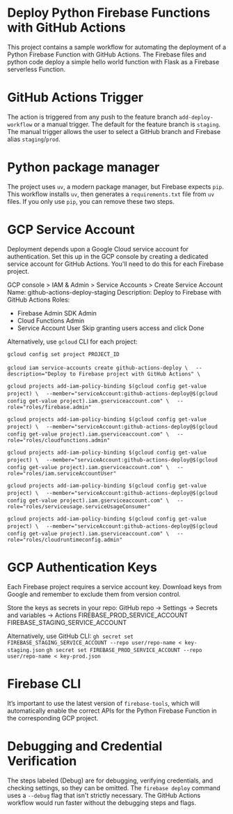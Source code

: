 # Deploy Python Firebase Functions with GitHub Actions
This project contains a sample workflow for automating the deployment of a Python Firebase Function with GitHub Actions. The Firebase files and python code deploy a simple hello world function with Flask as a Firebase serverless Function.

# GitHub Actions Trigger
The action is triggered from any push to the feature branch `add-deploy-workflow` or a manual trigger. The default for the feature branch is `staging`. The manual trigger allows the user to select a GitHub branch and Firebase alias `staging`/`prod`.

# Python package manager
The project uses `uv`, a modern package manager, but Firebase expects `pip`. This workflow installs `uv`, then generates a `requirements.txt` file from `uv` files. If you only use `pip`, you can remove these two steps.

# GCP Service Account
Deployment depends upon a Google Cloud service account for authentication. Set this up in the GCP console by creating a dedicated service account for GitHub Actions. You'll need to do this for each Firebase project.

GCP console > IAM & Admin > Service Accounts > Create Service Account
Name: github-actions-deploy-staging
Description: Deploy to Firebase with GitHub Actions
Roles:
- Firebase Admin SDK Admin
- Cloud Functions Admin
- Service Account User
Skip granting users access and click Done

Alternatively, use `gcloud` CLI for each project:

`gcloud config set project PROJECT_ID`

`gcloud iam service-accounts create github-actions-deploy \`
`  --description="Deploy to Firebase project with GitHub Actions" \`

`gcloud projects add-iam-policy-binding $(gcloud config get-value project) \`
`  --member="serviceAccount:github-actions-deploy@$(gcloud config get-value project).iam.gserviceaccount.com" \`
`  --role="roles/firebase.admin"`

`gcloud projects add-iam-policy-binding $(gcloud config get-value project) \`
`  --member="serviceAccount:github-actions-deploy@$(gcloud config get-value project).iam.gserviceaccount.com" \`
`  --role="roles/cloudfunctions.admin"`

`gcloud projects add-iam-policy-binding $(gcloud config get-value project) \`
`  --member="serviceAccount:github-actions-deploy@$(gcloud config get-value project).iam.gserviceaccount.com" \`
`  --role="roles/iam.serviceAccountUser"`

`gcloud projects add-iam-policy-binding $(gcloud config get-value project) \`
`  --member="serviceAccount:github-actions-deploy@$(gcloud config get-value project).iam.gserviceaccount.com" \`
`  --role="roles/serviceusage.serviceUsageConsumer"`

`gcloud projects add-iam-policy-binding $(gcloud config get-value project) \`
`  --member="serviceAccount:github-actions-deploy@$(gcloud config get-value project).iam.gserviceaccount.com" \`
`  --role="roles/cloudruntimeconfig.admin"`

# GCP Authentication Keys
Each Firebase project requires a service account key. Download keys from Google and remember to exclude them from version control.

Store the keys as secrets in your repo:
GitHub repo → Settings → Secrets and variables → Actions
FIREBASE_PROD_SERVICE_ACCOUNT
FIREBASE_STAGING_SERVICE_ACCOUNT

Alternatively, use GitHub CLI:
`gh secret set FIREBASE_STAGING_SERVICE_ACCOUNT --repo user/repo-name < key-staging.json`
`gh secret set FIREBASE_PROD_SERVICE_ACCOUNT --repo user/repo-name < key-prod.json`

# Firebase CLI
It’s important to use the latest version of `firebase-tools`, which will automatically enable the correct APIs for the Python Firebase Function in the corresponding GCP project.

# Debugging and Credential Verification
The steps labeled (Debug) are for debugging, verifying credentials, and checking settings, so they can be omitted. The `firebase deploy` command uses a `--debug` flag that isn't strictly necessary. The GitHub Actions workflow would run faster without the debugging steps and flags.